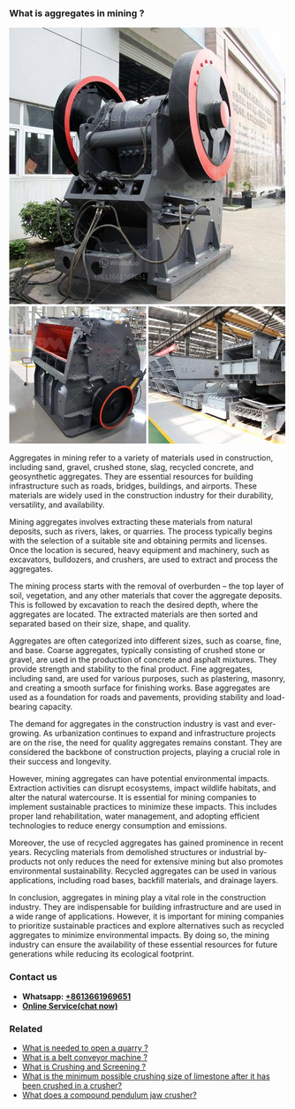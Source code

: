 <h3>What is aggregates in mining ?</h3><img src='1701743383.jpg' alt=''><p>Aggregates in mining refer to a variety of materials used in construction, including sand, gravel, crushed stone, slag, recycled concrete, and geosynthetic aggregates. They are essential resources for building infrastructure such as roads, bridges, buildings, and airports. These materials are widely used in the construction industry for their durability, versatility, and availability.</p><p>Mining aggregates involves extracting these materials from natural deposits, such as rivers, lakes, or quarries. The process typically begins with the selection of a suitable site and obtaining permits and licenses. Once the location is secured, heavy equipment and machinery, such as excavators, bulldozers, and crushers, are used to extract and process the aggregates.</p><p>The mining process starts with the removal of overburden – the top layer of soil, vegetation, and any other materials that cover the aggregate deposits. This is followed by excavation to reach the desired depth, where the aggregates are located. The extracted materials are then sorted and separated based on their size, shape, and quality.</p><p>Aggregates are often categorized into different sizes, such as coarse, fine, and base. Coarse aggregates, typically consisting of crushed stone or gravel, are used in the production of concrete and asphalt mixtures. They provide strength and stability to the final product. Fine aggregates, including sand, are used for various purposes, such as plastering, masonry, and creating a smooth surface for finishing works. Base aggregates are used as a foundation for roads and pavements, providing stability and load-bearing capacity.</p><p>The demand for aggregates in the construction industry is vast and ever-growing. As urbanization continues to expand and infrastructure projects are on the rise, the need for quality aggregates remains constant. They are considered the backbone of construction projects, playing a crucial role in their success and longevity.</p><p>However, mining aggregates can have potential environmental impacts. Extraction activities can disrupt ecosystems, impact wildlife habitats, and alter the natural watercourse. It is essential for mining companies to implement sustainable practices to minimize these impacts. This includes proper land rehabilitation, water management, and adopting efficient technologies to reduce energy consumption and emissions.</p><p>Moreover, the use of recycled aggregates has gained prominence in recent years. Recycling materials from demolished structures or industrial by-products not only reduces the need for extensive mining but also promotes environmental sustainability. Recycled aggregates can be used in various applications, including road bases, backfill materials, and drainage layers.</p><p>In conclusion, aggregates in mining play a vital role in the construction industry. They are indispensable for building infrastructure and are used in a wide range of applications. However, it is important for mining companies to prioritize sustainable practices and explore alternatives such as recycled aggregates to minimize environmental impacts. By doing so, the mining industry can ensure the availability of these essential resources for future generations while reducing its ecological footprint.</p><h3>Contact us</h3><ul><li><strong>Whatsapp:&nbsp;<a href="https://wa.me/8613661969651">+8613661969651</a></strong></li><li><a href="https://swt.shibang-china.com/?git&amp;zhl&amp;What is aggregates in mining "><strong>Online Service(chat now)</strong></a></li></ul><h3>Related</h3><ul><li><a href='What is needed to open a quarry .md'>What is needed to open a quarry ?</a></li><li><a href='What is a belt conveyor machine .md'>What is a belt conveyor machine ?</a></li><li><a href='What is Crushing and Screening .md'>What is Crushing and Screening ?</a></li><li><a href='What is the minimum possible crushing size of limestone after it has been crushed in a crusher.md'>What is the minimum possible crushing size of limestone after it has been crushed in a crusher?</a></li><li><a href='What does a compound pendulum jaw crusher.md'>What does a compound pendulum jaw crusher?</a></li></ul>
